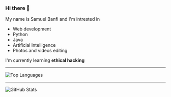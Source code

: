 ### Hi there 👋

My name is Samuel Banfi and I'm intrested in
- Web development
- Python
- Java
- Artificial Intelligence
- Photos and videos editing

I'm currently learning **ethical hacking**

<hr>

![Top Languages](https://github-readme-stats.vercel.app/api/top-langs/?username=samuelbanfi&theme=tokyonight&layout=compact&hide_border=true&border_radius=25&custom_title=Top%20Languages&langs_count=10)

<hr>

![GitHub Stats](https://github-readme-stats.vercel.app/api?username=samuelbanfi&theme=tokyonight&hide_border=true&border_radius=25&count_private=true&include_all_commits=true&show_icons=true&custom_title=My%20Activity)

<!--
**SamuelBanfi/SamuelBanfi** is a ✨ _special_ ✨ repository because its `README.md` (this file) appears on your GitHub profile.

Here are some ideas to get you started:

- 🔭 I’m currently working on ...
- 🌱 I’m currently learning ...
- 👯 I’m looking to collaborate on ...
- 🤔 I’m looking for help with ...
- 💬 Ask me about ...
- 📫 How to reach me: ...
- 😄 Pronouns: ...
- ⚡ Fun fact: ...
-->
